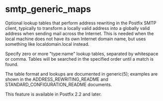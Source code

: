 # smtp_generic_maps 

 Optional lookup tables that perform address rewriting in the
Postfix SMTP client, typically to transform a locally valid address into
a globally valid address when sending mail across the Internet.
This is needed when the local machine does not have its own Internet
domain name, but uses something like localdomain.local
instead.  


Specify zero or more "type:name" lookup tables, separated by
whitespace or comma. Tables will be searched in the specified order
until a match is found.


 The table format and lookups are documented in generic(5);
examples are shown in the ADDRESS_REWRITING_README and
STANDARD_CONFIGURATION_README documents. 

 This feature is available in Postfix 2.2 and later.  


